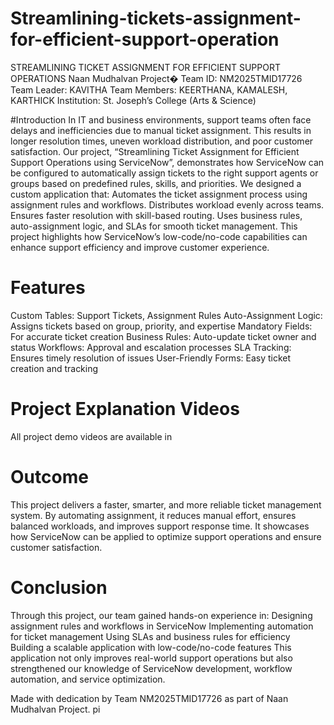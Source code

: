 # Streamlining-tickets-assignment-for-efficient-support-operation
STREAMLINING TICKET ASSIGNMENT FOR EFFICIENT SUPPORT OPERATIONS
Naan Mudhalvan Project� Team ID: NM2025TMID17726 Team Leader: KAVITHA Team Members: KEERTHANA, KAMALESH, KARTHICK Institution: St. Joseph’s College (Arts & Science)

#Introduction
In IT and business environments, support teams often face delays and inefficiencies due to manual ticket assignment. This results in longer resolution times, uneven workload distribution, and poor customer satisfaction. Our project, “Streamlining Ticket Assignment for Efficient Support Operations using ServiceNow”, demonstrates how ServiceNow can be configured to automatically assign tickets to the right support agents or groups based on predefined rules, skills, and priorities. We designed a custom application that: Automates the ticket assignment process using assignment rules and workflows. Distributes workload evenly across teams. Ensures faster resolution with skill-based routing. Uses business rules, auto-assignment logic, and SLAs for smooth ticket management. This project highlights how ServiceNow’s low-code/no-code capabilities can enhance support efficiency and improve customer experience.

# Features
Custom Tables: Support Tickets, Assignment Rules Auto-Assignment Logic: Assigns tickets based on group, priority, and expertise Mandatory Fields: For accurate ticket creation Business Rules: Auto-update ticket owner and status Workflows: Approval and escalation processes SLA Tracking: Ensures timely resolution of issues User-Friendly Forms: Easy ticket creation and tracking

# Project Explanation Videos
All project demo videos are available in

# Outcome
This project delivers a faster, smarter, and more reliable ticket management system. By automating assignment, it reduces manual effort, ensures balanced workloads, and improves support response time. It showcases how ServiceNow can be applied to optimize support operations and ensure customer satisfaction.

# Conclusion
Through this project, our team gained hands-on experience in: Designing assignment rules and workflows in ServiceNow Implementing automation for ticket management Using SLAs and business rules for efficiency Building a scalable application with low-code/no-code features This application not only improves real-world support operations but also strengthened our knowledge of ServiceNow development, workflow automation, and service optimization.

Made with dedication by Team NM2025TMID17726 as part of Naan Mudhalvan Project. pi
